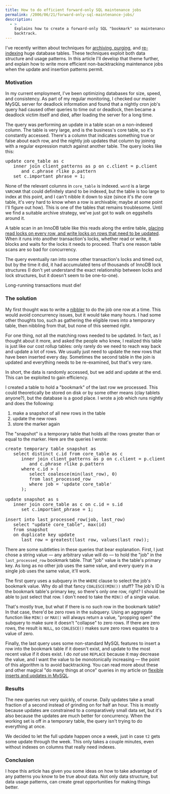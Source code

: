 ```yaml
---
title: How to do efficient forward-only SQL maintenance jobs
permalink: /2006/06/21/forward-only-sql-maintenance-jobs/
description:
  - >
    Explains how to create a forward-only SQL "bookmark" so maintenance jobs never
    backtrack.
---
```

I've recently written about techniques for [archiving, purging][1], and [re-indexing][2] huge database tables. These techniques exploit both data structure and usage patterns. In this article I'll develop that theme further, and explain how to write more efficient non-backtracking maintenance jobs when the update and insertion patterns permit.

### Motivation

In my current employment, I've been optimizing databases for size, speed, and consistency. As part of my regular monitoring, I checked our master MySQL server for deadlock information and found that a nightly cron job's query had caused other queries to time out or deadlock, then became a deadlock victim itself and died, after loading the server for a long time.

The query was performing an update in a table scan on a non-indexed column. The table is very large, and is the business's core table, so it's constantly accessed. There's a column that indicates something true or false about each row, and the nightly job updates that column by joining with a regular expression match against another table. The query looks like this:

<pre>update core_table as c
   inner join client_patterns as p on c.client = p.client
      and c.phrase rlike p.pattern
   set c.important_phrase = 1;</pre>

None of the relevant columns in `core_table` is indexed. `word` is a large `VARCHAR` that could definitely stand to be indexed, but the table is too large to index at this point, and I can't nibble it down to size (since it's *the* core table, it's very hard to know when a row is archivable; maybe at some point I'll figure out how). This is one of the tables that remains troublesome. Until we find a suitable archive strategy, we've just got to walk on eggshells around it.

A table scan in an InnoDB table like this reads along the entire table, [placing read locks on every row, and write locks on rows that need to be updated][3]. When it runs into another transaction's locks, whether read or write, it blocks and waits for the locks it needs to proceed. That's one reason table scans are so bad for concurrency.

The query eventually ran into some other transaction's locks and timed out, but by the time it did, it had accumulated tens of thousands of InnoDB lock structures (I don't yet understand the exact relationship between locks and lock structures, but it doesn't seem to be one-to-one).

Long-running transactions must die!

### The solution

My first thought was to write a [nibbler][1] to do the job one row at a time. This would avoid concurrency issues, but it would take many hours. I had some other thoughts too, such as gathering the eligible rows into a temporary table, then nibbling from that, but none of this seemed right.

For one thing, not all the matching rows needed to be updated. In fact, as I thought about it more, and asked the people who knew, I realized this table is just like our cost rollup tables: only rarely do we need to reach way back and update a lot of rows. We usually just need to update the new rows that have been inserted every day. Sometimes the second table in the join is updated and everything needs to be re-examined, but that's very rare.

In short, the data is randomly accessed, but we add and update at the end. This can be exploited to gain efficiency.

I created a table to hold a "bookmark" of the last row we processed. This could theoretically be stored on disk or by some other means (clay tablets anyone?), but the database is a good place. I wrote a job which runs nightly and does the following:

1.  make a snapshot of all new rows in the table
2.  update the new rows
3.  store the marker again

The "snapshot" is a temporary table that holds all the rows greater than or equal to the marker. Here are the queries I wrote:

<pre>create temporary table snapshot as 
   select distinct c.id from core_table as c
      inner join client_patterns as p on c.client = p.client
         and c.phrase rlike p.pattern
      where c.id &gt; (
         select coalesce(min(last_row), 0)
         from last_processed_row
         where job = 'update core_table'
      );

update snapshot as s
   inner join core_table as c on c.id = s.id
      set c.important_phrase = 1;

insert into last_processed_row(job, last_row)
   select "update core_table", max(id)
   from snapshot
   on duplicate key update
      last_row = greatest(last_row, values(last_row));</pre>

There are some subtleties in these queries that bear explanation. First, I just chose a string value &#8212; any arbitrary value will do &#8212; to hold the "job" in the `last_processed_row` bookmark table. That "job" value is the table's primary key. As long as no other job uses the same value, and every query in a single job uses the same value, it'll work.

The first query uses a subquery in the `WHERE` clause to select the job's bookmark value. Why do all that fancy `COALESCE(MIN())` stuff? The job's ID is the bookmark table's primary key, so there's only one row, right? I should be able to just select that row. I don't need to take the `MIN()` of a single value.

That's mostly true, but what if there is no such row in the bookmark table? In that case, there'd be zero rows in the subquery. Using an aggregate function like `MIN()` or `MAX()` will always return a value, "propping open" the subquery to make sure it doesn't "collapse" to zero rows. If there are zero rows, the result is `NULL`, so `COALESCE()` makes sure zero rows equates to a value of zero.

Finally, the last query uses some non-standard MySQL features to insert a row into the bookmark table if it doesn't exist, and update to the most recent value if it does exist. I do *not* use `REPLACE` because it may decrease the value, and I want the value to be monotonically increasing &#8212; the point of this algorithm is to avoid backtracking. You can read more about these and other magical "do many things at once" queries in my article on [flexible inserts and updates in MySQL][4].

### Results

The new queries run very quickly, of course. Daily updates take a small fraction of a second instead of grinding on for half an hour. This is mostly because updates are constrained to a comparatively small data set, but it's also because the updates are much better for concurrency. When the working set is off in a temporary table, the query isn't trying to do everything at once.

We decided to let the full update happen once a week, just in case `t2` gets some update through the week. This only takes a couple minutes, even without indexes on columns that really need indexes.

### Conclusion

I hope this article has given you some ideas on how to take advantage of any patterns you know to be true about data. Not only data structure, but data usage patterns, can create great opportunities for making things better.

 [1]: /blog/2006/05/02/how-to-write-efficient-archiving-and-purging-jobs-in-sql/
 [2]: /blog/2006/06/14/how-to-re-index-a-large-database-table/
 [3]: http://dev.mysql.com/doc/refman/5.0/en/innodb-transaction-model.html
 [4]: /blog/2006/02/21/flexible-insert-and-update-in-mysql/
